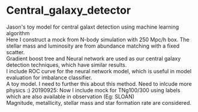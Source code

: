 # Central_galaxy_detector
 Jason's toy model for central galaxt detection using machine learning algorithm <br>
 Here I construct a mock from N-body simulation with 250 Mpc/h box. The stellar mass and luminosity are from abundance matching with a fixed scatter. <br>
 Gradient boost tree and Neural network are used as our central galaxy detection techniques, which have similar results. <br>
 I include ROC curve for the neural network model, which is useful in model evaluation for imbalance classifier. <br>
 A toy model. I need to further this about this method. Need to inlcude more physics :)
 20190925: Now I include mock for TNg100/300 using labels which are also available in observation (Eg: SLOAN) <br>
 Magnitude, metallicity, stellar mass and star formation rate are considered.
